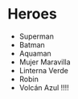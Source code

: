 # Heroes

* Superman
* Batman
* Aquaman
* Mujer Maravilla
* Linterna Verde
* Robin
* Volcán Azul !!!!
